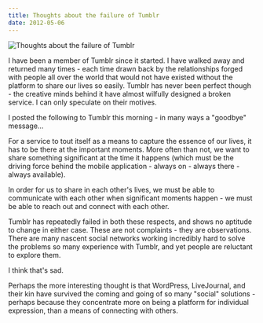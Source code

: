 ```yaml
---
title: Thoughts about the failure of Tumblr
date: 2012-05-06
---
```


![Thoughts about the failure of Tumblr](https://source.unsplash.com/y7GlIdTUOvo/1600x900)

I have been a member of Tumblr since it started. I have walked away and returned many times - each time drawn back by the relationships forged with people all over the world that would not have existed without the platform to share our lives so easily. Tumblr has never been perfect though - the creative minds behind it have almost wilfully designed a broken service. I can only speculate on their motives.

I posted the following to Tumblr this morning - in many ways a "goodbye" message...

For a service to tout itself as a means to capture the essence of our lives, it has to be there at the important moments. More often than not, we want to share something significant at the time it happens (which must be the driving force behind the mobile application - always on - always there - always available).

In order for us to share in each other's lives, we must be able to communicate with each other when significant moments happen - we must be able to reach out and connect with each other.

Tumblr has repeatedly failed in both these respects, and shows no aptitude to change in either case. These are not complaints - they are observations. There are many nascent social networks working incredibly hard to solve the problems so many experience with Tumblr, and yet people are reluctant to explore them.

I think that's sad.

Perhaps the more interesting thought is that WordPress, LiveJournal, and their kin have survived the coming and going of so many "social" solutions - perhaps because they concentrate more on being a platform for individual expression, than a means of connecting with others.